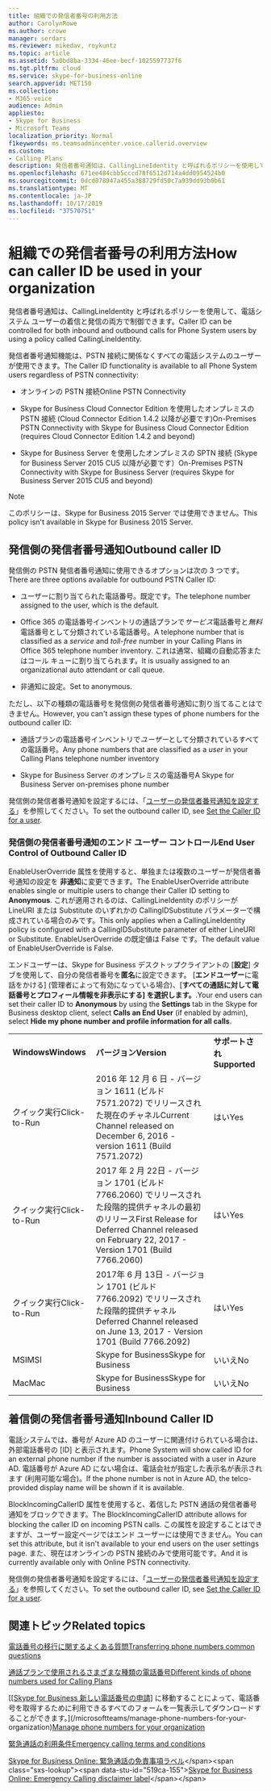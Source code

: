```yaml
---
title: 組織での発信者番号の利用方法
author: CarolynRowe
ms.author: crowe
manager: serdars
ms.reviewer: mikedav, roykuntz
ms.topic: article
ms.assetid: 5a0bd8ba-3334-46ee-becf-1025597737f6
ms.tgt.pltfrm: cloud
ms.service: skype-for-business-online
search.appverid: MET150
ms.collection:
- M365-voice
audience: Admin
appliesto:
- Skype for Business
- Microsoft Teams
localization_priority: Normal
f1keywords: ms.teamsadmincenter.voice.callerid.overview
ms.custom:
- Calling Plans
description: 発信者番号通知は、CallingLineIdentity と呼ばれるポリシーを使用して、電話システム ユーザーの着信と発信の両方で制御できます。
ms.openlocfilehash: 671ee484cbb5cccd78f6512d714a4dd0954524b0
ms.sourcegitcommit: 0dcd078947a455a388729fd50c7a939dd93b0b61
ms.translationtype: MT
ms.contentlocale: ja-JP
ms.lasthandoff: 10/17/2019
ms.locfileid: "37570751"
---
```

# <a name="how-can-caller-id-be-used-in-your-organization"></a><span data-ttu-id="519ca-103">組織での発信者番号の利用方法</span><span class="sxs-lookup"><span data-stu-id="519ca-103">How can caller ID be used in your organization</span></span>

<span data-ttu-id="519ca-104">発信者番号通知は、CallingLineIdentity と呼ばれるポリシーを使用して、電話システム ユーザーの着信と発信の両方で制御できます。</span><span class="sxs-lookup"><span data-stu-id="519ca-104">Caller ID can be controlled for both inbound and outbound calls for Phone System users by using a policy called CallingLineIdentity.</span></span>
  
<span data-ttu-id="519ca-105">発信者番号通知機能は、PSTN 接続に関係なくすべての電話システムのユーザーが使用できます。</span><span class="sxs-lookup"><span data-stu-id="519ca-105">The Caller ID functionality is available to all Phone System users regardless of PSTN connectivity:</span></span>
  
- <span data-ttu-id="519ca-106">オンラインの PSTN 接続</span><span class="sxs-lookup"><span data-stu-id="519ca-106">Online PSTN Connectivity</span></span>
    
- <span data-ttu-id="519ca-107">Skype for Business Cloud Connector Edition を使用したオンプレミスの PSTN 接続 (Cloud Connector Edition 1.4.2 以降が必要です)</span><span class="sxs-lookup"><span data-stu-id="519ca-107">On-Premises PSTN Connectivity with Skype for Business Cloud Connector Edition (requires Cloud Connector Edition 1.4.2 and beyond)</span></span>
    
- <span data-ttu-id="519ca-108">Skype for Business Server を使用したオンプレミスの SPTN 接続 (Skype for Business Server 2015 CU5 以降が必要です）</span><span class="sxs-lookup"><span data-stu-id="519ca-108">On-Premises PSTN Connectivity with Skype for Business Server (requires Skype for Business Server 2015 CU5 and beyond)</span></span>
    
> [!NOTE]
> <span data-ttu-id="519ca-109">このポリシーは、Skype for Business 2015 Server では使用できません。</span><span class="sxs-lookup"><span data-stu-id="519ca-109">This policy isn't available in Skype for Business 2015 Server.</span></span> 
  
## <a name="outbound-caller-id"></a><span data-ttu-id="519ca-110">発信側の発信者番号通知</span><span class="sxs-lookup"><span data-stu-id="519ca-110">Outbound caller ID</span></span>

<span data-ttu-id="519ca-111">発信側の PSTN 発信者番号通知に使用できるオプションは次の 3 つです。</span><span class="sxs-lookup"><span data-stu-id="519ca-111">There are three options available for outbound PSTN Caller ID:</span></span>
  
- <span data-ttu-id="519ca-112">ユーザーに割り当てられた電話番号。既定です。</span><span class="sxs-lookup"><span data-stu-id="519ca-112">The telephone number assigned to the user, which is the default.</span></span>
    
- <span data-ttu-id="519ca-113">Office 365 の電話番号インベントリの通話プランで*サービス*電話番号と*無料*電話番号として分類されている電話番号。</span><span class="sxs-lookup"><span data-stu-id="519ca-113">A telephone number that is classified as a *service* and *toll-free* number in your Calling Plans in Office 365 telephone number inventory.</span></span> <span data-ttu-id="519ca-114">これは通常、組織の自動応答またはコール キューに割り当てられます。</span><span class="sxs-lookup"><span data-stu-id="519ca-114">It is usually assigned to an organizational auto attendant or call queue.</span></span>
    
- <span data-ttu-id="519ca-115">非通知に設定。</span><span class="sxs-lookup"><span data-stu-id="519ca-115">Set to anonymous.</span></span>
    
<span data-ttu-id="519ca-116">ただし、以下の種類の電話番号を発信側の発信者番号通知に割り当てることはできません。</span><span class="sxs-lookup"><span data-stu-id="519ca-116">However, you can't assign these types of phone numbers for the outbound caller ID:</span></span>
  
- <span data-ttu-id="519ca-117">通話プランの電話番号インベントリで*ユーザー*として分類されているすべての電話番号。</span><span class="sxs-lookup"><span data-stu-id="519ca-117">Any phone numbers that are classified as a  *user*  in your Calling Plans telephone number inventory</span></span>
    
- <span data-ttu-id="519ca-118">Skype for Business Server のオンプレミスの電話番号</span><span class="sxs-lookup"><span data-stu-id="519ca-118">A Skype for Business Server on-premises phone number</span></span>
    
<span data-ttu-id="519ca-119">発信側の発信者番号通知を設定するには、「[ユーザーの発信者番号通知を設定する](/microsoftteams/set-the-caller-id-for-a-user)」を参照してください。</span><span class="sxs-lookup"><span data-stu-id="519ca-119">To set the outbound caller ID, see [Set the Caller ID for a user](/microsoftteams/set-the-caller-id-for-a-user).</span></span>
  
### <a name="end-user-control-of-outbound-caller-id"></a><span data-ttu-id="519ca-120">発信側の発信者番号通知のエンド ユーザー コントロール</span><span class="sxs-lookup"><span data-stu-id="519ca-120">End User Control of Outbound Caller ID</span></span>

<span data-ttu-id="519ca-121">EnableUserOverride 属性を使用すると、単独または複数のユーザーが発信者番号通知の設定を **非通知**に変更できます。</span><span class="sxs-lookup"><span data-stu-id="519ca-121">The EnableUserOverride attribute enables single or multiple users to change their Caller ID setting to **Anonymous**.</span></span> <span data-ttu-id="519ca-122">これが適用されるのは、CallingLineIdentity のポリシーが LineURI または Substitute のいずれかの CallingIDSubstitute パラメーターで構成されている場合のみです。</span><span class="sxs-lookup"><span data-stu-id="519ca-122">This only applies when a CallingLineIdentity policy is configured with a CallingIDSubstitute parameter of either LineURI or Substitute.</span></span> <span data-ttu-id="519ca-123">EnableUserOverride の既定値は False です。</span><span class="sxs-lookup"><span data-stu-id="519ca-123">The default value of EnableUserOverride is False.</span></span>
  
<span data-ttu-id="519ca-124">エンドユーザーは、Skype for Business デスクトップクライアントの [**設定**] タブを使用して、自分の発信者番号を**匿名**に設定できます。 [**エンドユーザー**に電話をかける] (管理者によって有効になっている場合)、[**すべての通話に対して電話番号とプロフィール情報を非表示にする] を選択します。**.</span><span class="sxs-lookup"><span data-stu-id="519ca-124">Your end users can set their caller ID to **Anonymous** by using the **Settings** tab in the Skype for Business desktop client, select **Calls an End User** (if enabled by admin), select **Hide my phone number and profile information for all calls**.</span></span>
  
||||
|:-----|:-----|:-----|
|<span data-ttu-id="519ca-125">**Windows**</span><span class="sxs-lookup"><span data-stu-id="519ca-125">**Windows**</span></span> <br/> |<span data-ttu-id="519ca-126">**バージョン**</span><span class="sxs-lookup"><span data-stu-id="519ca-126">**Version**</span></span> <br/> |<span data-ttu-id="519ca-127">**サポートされ**</span><span class="sxs-lookup"><span data-stu-id="519ca-127">**Supported**</span></span> <br/> |
|<span data-ttu-id="519ca-128">クイック実行</span><span class="sxs-lookup"><span data-stu-id="519ca-128">Click-to-Run</span></span>  <br/> |<span data-ttu-id="519ca-129">2016 年 12 月 6 日 - バージョン 1611 (ビルド 7571.2072) でリリースされた現在のチャネル</span><span class="sxs-lookup"><span data-stu-id="519ca-129">Current Channel released on December 6, 2016 - version 1611 (Build 7571.2072)</span></span>  <br/> |<span data-ttu-id="519ca-130">はい</span><span class="sxs-lookup"><span data-stu-id="519ca-130">Yes</span></span>  <br/> |
|<span data-ttu-id="519ca-131">クイック実行</span><span class="sxs-lookup"><span data-stu-id="519ca-131">Click-to-Run</span></span>  <br/> |<span data-ttu-id="519ca-132">2017 年 2 月 22日 - バージョン 1701 (ビルド 7766.2060) でリリースされた段階的提供チャネルの最初のリリース</span><span class="sxs-lookup"><span data-stu-id="519ca-132">First Release for Deferred Channel released on February 22, 2017 - Version 1701 (Build 7766.2060)</span></span>  <br/> |<span data-ttu-id="519ca-133">はい</span><span class="sxs-lookup"><span data-stu-id="519ca-133">Yes</span></span>  <br/> |
|<span data-ttu-id="519ca-134">クイック実行</span><span class="sxs-lookup"><span data-stu-id="519ca-134">Click-to-Run</span></span>  <br/> |<span data-ttu-id="519ca-135">2017年 6 月 13日 - バージョン 1701 (ビルド 7766.2092) でリリースされた段階的提供チャネル</span><span class="sxs-lookup"><span data-stu-id="519ca-135">Deferred Channel released on June 13, 2017 - Version 1701 (Build 7766.2092)</span></span>  <br/> |<span data-ttu-id="519ca-136">はい</span><span class="sxs-lookup"><span data-stu-id="519ca-136">Yes</span></span>  <br/> |
|<span data-ttu-id="519ca-137">MSI</span><span class="sxs-lookup"><span data-stu-id="519ca-137">MSI</span></span>  <br/> |<span data-ttu-id="519ca-138">Skype for Business</span><span class="sxs-lookup"><span data-stu-id="519ca-138">Skype for Business</span></span>  <br/> |<span data-ttu-id="519ca-139">いいえ</span><span class="sxs-lookup"><span data-stu-id="519ca-139">No</span></span>  <br/> |
|<span data-ttu-id="519ca-140">Mac</span><span class="sxs-lookup"><span data-stu-id="519ca-140">Mac</span></span>  <br/> |<span data-ttu-id="519ca-141">Skype for Business</span><span class="sxs-lookup"><span data-stu-id="519ca-141">Skype for Business</span></span>  <br/> |<span data-ttu-id="519ca-142">いいえ</span><span class="sxs-lookup"><span data-stu-id="519ca-142">No</span></span>  <br/> |
   
## <a name="inbound-caller-id"></a><span data-ttu-id="519ca-143">着信側の発信者番号通知</span><span class="sxs-lookup"><span data-stu-id="519ca-143">Inbound Caller ID</span></span>

<span data-ttu-id="519ca-144">電話システムでは、番号が Azure AD のユーザーに関連付けられている場合は、外部電話番号の [ID] と表示されます。</span><span class="sxs-lookup"><span data-stu-id="519ca-144">Phone System will show called ID for an external phone number if the number is associated with a user in Azure AD.</span></span> <span data-ttu-id="519ca-145">電話番号が Azure AD にない場合は、電話会社が指定した表示名が表示されます (利用可能な場合)。</span><span class="sxs-lookup"><span data-stu-id="519ca-145">If the phone number is not in Azure AD, the telco-provided display name will be shown if it is available.</span></span>

<span data-ttu-id="519ca-146">BlockIncomingCallerID 属性を使用すると、着信した PSTN 通話の発信者番号通知をブロックできます。</span><span class="sxs-lookup"><span data-stu-id="519ca-146">The BlockIncomingCallerID attribute allows for blocking the caller ID on incoming PSTN calls.</span></span> <span data-ttu-id="519ca-147">この属性を設定することはできますが、ユーザー設定ページではエンド ユーザーには使用できません。</span><span class="sxs-lookup"><span data-stu-id="519ca-147">You can set this attribute, but it isn't available to your end users on the user settings page.</span></span> <span data-ttu-id="519ca-148">また、現在はオンラインの PSTN 接続のみで使用可能です。</span><span class="sxs-lookup"><span data-stu-id="519ca-148">And it is currently available only with Online PSTN connectivity.</span></span>
  
<span data-ttu-id="519ca-149">発信側の発信者番号通知を設定するには、「[ユーザーの発信者番号通知を設定する](/microsoftteams/set-the-caller-id-for-a-user)」を参照してください。</span><span class="sxs-lookup"><span data-stu-id="519ca-149">To set the outbound caller ID, see [Set the Caller ID for a user](/microsoftteams/set-the-caller-id-for-a-user).</span></span>
  
## <a name="related-topics"></a><span data-ttu-id="519ca-150">関連トピック</span><span class="sxs-lookup"><span data-stu-id="519ca-150">Related topics</span></span>
[<span data-ttu-id="519ca-151">電話番号の移行に関するよくある質問</span><span class="sxs-lookup"><span data-stu-id="519ca-151">Transferring phone numbers common questions</span></span>](/microsoftteams/transferring-phone-numbers-common-questions)

[<span data-ttu-id="519ca-152">通話プランで使用されるさまざまな種類の電話番号</span><span class="sxs-lookup"><span data-stu-id="519ca-152">Different kinds of phone numbers used for Calling Plans</span></span>](/microsoftteams/different-kinds-of-phone-numbers-used-for-calling-plans)

<span data-ttu-id="519ca-153">[[[Skype for Business 新しい電話番号の申請](/microsoftteams/manage-phone-numbers-for-your-organization)] に移動することによって、電話番号を取得するために利用できるすべてのフォームを一覧表示してダウンロードすることができます。](/microsoftteams/manage-phone-numbers-for-your-organization)</span><span class="sxs-lookup"><span data-stu-id="519ca-153">[Manage phone numbers for your organization](/microsoftteams/manage-phone-numbers-for-your-organization)</span></span>

[<span data-ttu-id="519ca-154">緊急通話の利用条件</span><span class="sxs-lookup"><span data-stu-id="519ca-154">Emergency calling terms and conditions</span></span>](/microsoftteams/emergency-calling-terms-and-conditions)

<span data-ttu-id="519ca-155">[Skype for Business Online: 緊急通話の免責事項ラベル](https://github.com/MicrosoftDocs/OfficeDocs-SkypeForBusiness/blob/live/Teams/downloads/emergency-calling/emergency-calling-label-(en-us)-(v.1.0).zip?raw=true)</span><span class="sxs-lookup"><span data-stu-id="519ca-155">[Skype for Business Online: Emergency Calling disclaimer label](https://github.com/MicrosoftDocs/OfficeDocs-SkypeForBusiness/blob/live/Teams/downloads/emergency-calling/emergency-calling-label-(en-us)-(v.1.0).zip?raw=true)</span></span>

  
 
